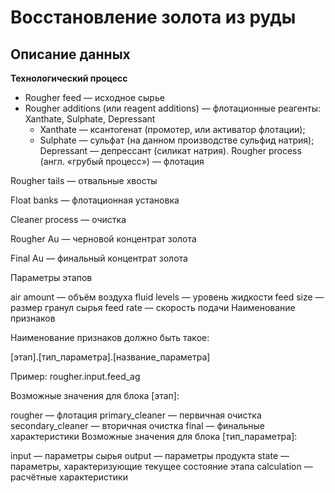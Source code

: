 # Восстановление золота из руды

## Описание данных

**Технологический процесс**

- Rougher feed — исходное сырье
- Rougher additions (или reagent additions) — флотационные реагенты: Xanthate, Sulphate, Depressant
    - Xanthate — ксантогенат (промотер, или активатор флотации);
    - Sulphate — сульфат (на данном производстве сульфид натрия);
Depressant — депрессант (силикат натрия).
Rougher process (англ. «грубый процесс») — флотация

Rougher tails — отвальные хвосты

Float banks — флотационная установка

Cleaner process — очистка

Rougher Au — черновой концентрат золота

Final Au — финальный концентрат золота

Параметры этапов

air amount — объём воздуха
fluid levels — уровень жидкости
feed size — размер гранул сырья
feed rate — скорость подачи
Наименование признаков

Наименование признаков должно быть такое:

[этап].[тип_параметра].[название_параметра]

Пример: rougher.input.feed_ag

Возможные значения для блока [этап]:

rougher — флотация
primary_cleaner — первичная очистка
secondary_cleaner — вторичная очистка
final — финальные характеристики
Возможные значения для блока [тип_параметра]:

input — параметры сырья
output — параметры продукта
state — параметры, характеризующие текущее состояние этапа
calculation — расчётные характеристики
